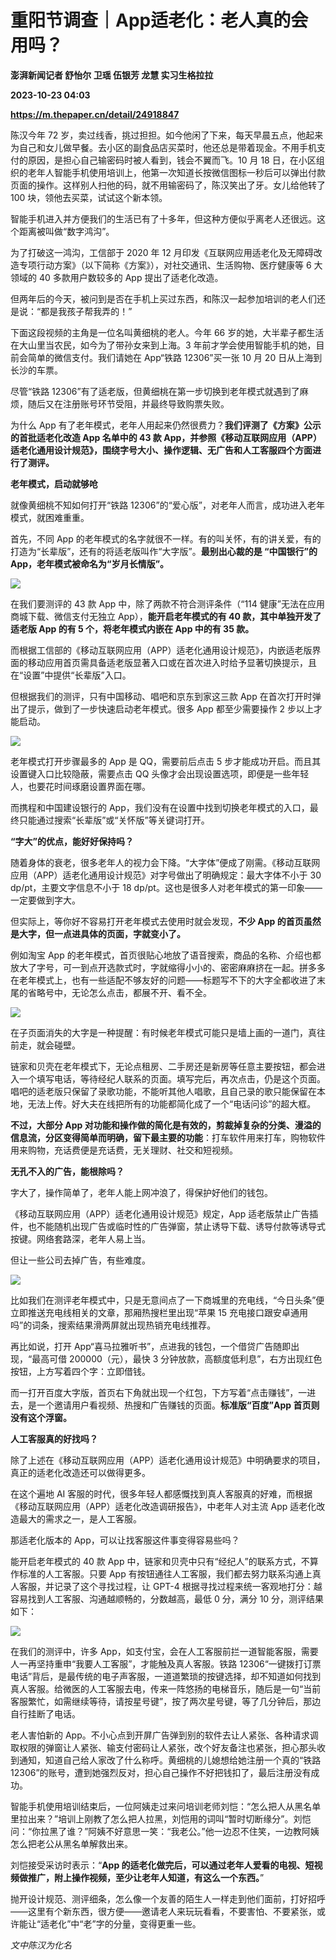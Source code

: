 # 重阳节调查｜App适老化：老人真的会用吗？
**澎湃新闻记者 舒怡尔 卫瑶 伍银芳 龙慧 实习生格拉拉**

**2023-10-23 04:03**

**https://m.thepaper.cn/detail/24918847**

陈汉今年 72 岁，卖过线香，挑过担担。如今他闲了下来，每天早晨五点，他起来为自己和女儿做早餐。去小区的副食品店买菜时，他还总是带着现金。不用手机支付的原因，是担心自己输密码时被人看到，钱会不翼而飞。10 月 18 日，在小区组织的老年人智能手机使用培训上，他第一次知道长按微信图标一秒后可以弹出付款页面的操作。这样别人扫他的码，就不用输密码了，陈汉笑出了牙。女儿给他转了 100 块，领他去买菜，试试这个新本领。

智能手机进入并方便我们的生活已有了十多年，但这种方便似乎离老人还很远。这个距离被叫做“数字鸿沟”。

为了打破这一鸿沟，工信部于 2020 年 12 月印发《互联网应用适老化及无障碍改造专项行动方案》（以下简称《方案》），对社交通讯、生活购物、医疗健康等 6 大领域的 40 多款用户数较多的 App 提出了适老化改造。

但两年后的今天，被问到是否在手机上买过东西，和陈汉一起参加培训的老人们还是说：“都是我孩子帮我弄的！”

下面这段视频的主角是一位名叫黄细桃的老人。今年 66 岁的她，大半辈子都生活在大山里当农民，如今为了带孙女来到上海。3 年前才学会使用智能手机的她，目前会简单的微信支付。我们请她在 App“铁路 12306”买一张 10 月 20 日从上海到长沙的车票。

尽管“铁路 12306”有了适老版，但黄细桃在第一步切换到老年模式就遇到了麻烦，随后又在注册账号环节受阻，并最终导致购票失败。

为什么 App 有了老年模式，老年人用起来仍然很费力？**我们评测了《方案》公示的首批适老化改造 App 名单中的 43 款 App，并参照《移动互联网应用（APP）适老化通用设计规范》，围绕字号大小、操作逻辑、无广告和人工客服四个方面进行了测评。**

**老年模式，启动就够呛**

就像黄细桃不知如何打开“铁路 12306”的“爱心版”，对老年人而言，成功进入老年模式，就困难重重。

首先，不同 App 的老年模式的名字就很不一样。有的叫关怀，有的讲关爱，有的打造为“长辈版”，还有的将适老版叫作“大字版”。**最别出心裁的是 “中国银行”的 App，老年模式被命名为“岁月长情版”。**

![](https://imagecloud.thepaper.cn/thepaper/image/275/223/687.png)

在我们要测评的 43 款 App 中，除了两款不符合测评条件（“114 健康”无法在应用商城下载、微信支付无独立 App），**能开启老年模式的有 40 款，其中单独开发了适老版 App 的有 5 个，将老年模式内嵌在 App 中的有 35 款。**

而根据工信部的《移动互联网应用（APP）适老化通用设计规范》，内嵌适老版界面的移动应用首页需具备适老版显著入口或在首次进入时给予显著切换提示，且在“设置”中提供“长辈版”入口。

但根据我们的测评，只有中国移动、唱吧和京东到家这三款 App 在首次打开时弹出了提示，做到了一步快速启动老年模式。很多 App 都至少需要操作 2 步以上才能启动。

![](https://imagecloud.thepaper.cn/thepaper/image/275/223/688.png)

老年模式打开步骤最多的 App 是 QQ，需要前后点击 5 步才能成功开启。而且其设置键入口比较隐蔽，需要点击 QQ 头像才会出现设置选项，即便是一些年轻人，也要花时间琢磨设置界面在哪。

而携程和中国建设银行的 App，我们没有在设置中找到切换老年模式的入口，最终只能通过搜索“长辈版”或“关怀版”等关键词打开。

**“字大”的优点，能好好保持吗？**

随着身体的衰老，很多老年人的视力会下降。“大字体”便成了刚需。《移动互联网应用（APP）适老化通用设计规范》对字号做出了明确规定：最大字体不小于 30 dp/pt，主要文字信息不小于 18 dp/pt。这也是很多人对老年模式的第一印象——一定要做到字大。

但实际上，等你好不容易打开老年模式去使用时就会发现，**不少 App 的首页虽然是大字，但一点进具体的页面，字就变小了。**

例如淘宝 App 的老年模式，首页很贴心地放了语音搜索，商品的名称、介绍也都放大了字号，可一到点开选款式时，字就缩得小小的、密密麻麻挤在一起。拼多多在老年模式上，也有一些适配不够友好的问题——标题写不下的大字全都收进了末尾的省略号中，无论怎么点击，都展不开、看不全。

![](https://imagecloud.thepaper.cn/thepaper/image/275/223/689.png)

在子页面消失的大字是一种提醒：有时候老年模式可能只是墙上画的一道门，真往前走，就会碰壁。

链家和贝壳在老年模式下，无论点租房、二手房还是新房等任意主要按钮，都会进入一个填写电话，等待经纪人联系的页面。填写完后，再次点击，仍是这个页面。唱吧的适老版只保留了录歌功能，不能听其他人唱歌，且自己录的歌只能保留在本地，无法上传。好大夫在线把所有的功能都简化成了一个“电话问诊”的超大框。

**不过，大部分 App 对功能和操作做的简化是有效的，剪裁掉复杂的分类、漫溢的信息流，分区变得简单而明确，留下最主要的功能**：打车软件用来打车，购物软件用来购物，充话费便是充话费，无关理财、社交和短视频。

**无孔不入的广告，能根除吗？**

字大了，操作简单了，老年人能上网冲浪了，得保护好他们的钱包。

《移动互联网应用（APP）适老化通用设计规范》规定，App 适老版禁止广告插件，也不能随机出现广告或临时性的广告弹窗，禁止诱导下载、诱导付款等诱导式按键。网络套路深，老年人易上当。

但让一些公司去掉广告，有些难度。

![](https://imagecloud.thepaper.cn/thepaper/image/275/225/160.png)

比如我们在测评老年模式中，只是无意间点了一下商城里的充电线，“今日头条”便立即推送充电线相关的文章，那厢热搜栏里出现“苹果 15 充电接口跟安卓通用吗”的词条，搜索结果滑两屏就出现热销充电线推荐。

再比如说，打开 App“喜马拉雅听书”，点进我的钱包，一个借贷广告随即出现，“最高可借 200000（元），最快 3 分钟放款，高额度低利息”，右方出现红色按钮，上方写着四个字：立即借钱。

而一打开百度大字版，首页右下角就出现一个红包，下方写着“点击赚钱”，一进去，是一个邀请用户看视频、热搜和广告赚钱的页面。**标准版“百度”App 首页则没有这个浮窗。**

**人工客服真的好找吗？**

除了上述在《移动互联网应用（APP）适老化通用设计规范》中明确要求的项目，真正的适老化改造还可以做得更多。

在这个遍地 AI 客服的时代，很多年轻人都感慨找到真人客服真的好难，而根据《移动互联网应用（APP）适老化改造调研报告》，中老年人对主流 App 适老化改造最大的需求之一，是人工客服。

那适老化版本的 App，可以让找客服这件事变得容易些吗？

能开启老年模式的 40 款 App 中，链家和贝壳中只有“经纪人”的联系方式，不算作标准的人工客服。只要 App 有按钮通往人工客服，我们都去努力联系沟通上真人客服，并记录了这个寻找过程，让 GPT-4 根据寻找过程来统一客观地打分：越容易找到人工客服、沟通越顺畅的，分数越高，最低 0 分，满分 10 分，测评结果如下：

![](https://imagecloud.thepaper.cn/thepaper/image/275/223/691.png)

在我们的测评中，许多 App，如支付宝，会在人工客服前拦一道智能客服，需要人一再坚持重申“我要人工客服”，才能触及真人客服。铁路 12306“一键拨打订票电话”背后，是最传统的电子声客服，一道道繁琐的按键选择，却不知道如何找到真人客服。给微医的人工客服去电，传来一阵悠扬的电梯音乐，随后是一句“当前客服繁忙，如需继续等待，请按星号键”，按了两次星号键，等了几分钟后，那边自行挂断了电话。

老人害怕新的 App。不小心点到开屏广告弹到别的软件去让人紧张、各种请求调取权限的弹窗让人紧张、输支付密码让人紧张，改个好友备注也紧张，担心那头收到通知，知道自己给人家改了什么称呼。黄细桃的儿媳想给她注册一个真的“铁路 12306”的账号，遭到她强烈反对，担心自己操作不好把钱扣了，最后注册没有成功。

智能手机使用培训结束后，一位阿姨走过来问培训老师刘恺：“怎么把人从黑名单里拉出来？”培训上刚教了怎么把人拉黑，刘恺用的词叫“暂时切断缘分”。刘恺问：“你拉黑了谁？”阿姨不好意思一笑：“我老公。”他一边忍不住笑，一边教阿姨怎么把老公从黑名单解救出来。

刘恺接受采访时表示：“**App 的适老化做完后，可以通过老年人爱看的电视、短视频做推广，附上操作视频，至少让老年人知道，有这么一个东西。**”

抛开设计规范、测评细条，怎么像一个友善的陌生人一样走到他们面前，打好招呼——这里有个新东西，很方便——邀请老人来玩玩看看，不要害怕、不要紧张，或许能让“适老化”中“老”字的分量，变得更重一些。

_文中陈汉为化名_